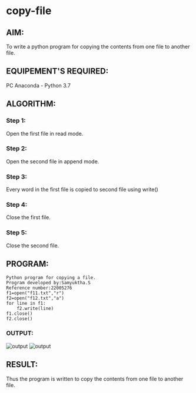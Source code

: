 # copy-file
## AIM:
To write a python program for copying the contents from one file to another file.
## EQUIPEMENT'S REQUIRED: 
PC
Anaconda - Python 3.7
## ALGORITHM: 
### Step 1:
Open the first file in read mode.
### Step 2: 
Open the second file in append mode.
### Step 3: 
Every word in the first file is copied to second file using write()
### Step 4:  
Close the first file.
### Step 5: 
Close the second file.
## PROGRAM:
```
Python program for copying a file.
Program developed by:Samyuktha.S
Reference number:22005276
f1=open("f11.txt","r")
f2=open("f12.txt","a")
for line in f1:
    f2.write(line)
f1.close()
f2.close()
```
### OUTPUT:
![output](./Screenshot%20from%202023-01-28%2012-25-13.png)
![output](./Screenshot%20from%202023-01-28%2012-24-30.png)

## RESULT:
Thus the program is written to copy the contents from one file to another file.

